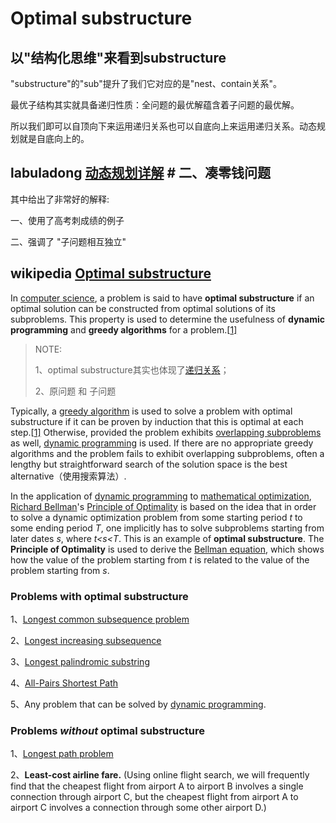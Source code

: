 # Optimal substructure

## 以"结构化思维"来看到substructure 

"substructure"的"sub"提升了我们它对应的是"nest、contain关系"。

最优子结构其实就具备递归性质：全问题的最优解蕴含着子问题的最优解。

所以我们即可以自顶向下来运用递归关系也可以自底向上来运用递归关系。动态规划就是自底向上的。

## labuladong [动态规划详解](https://mp.weixin.qq.com/s/Cw39C9MY9Wr2JlcvBQZMcA) # 二、凑零钱问题

其中给出了非常好的解释:

一、使用了高考刺成绩的例子

二、强调了 "子问题相互独立"

## wikipedia [Optimal substructure](https://en.wikipedia.org/wiki/Optimal_substructure)

In [computer science](https://en.wikipedia.org/wiki/Computer_science), a problem is said to have **optimal substructure** if an optimal solution can be constructed from optimal solutions of its subproblems. This property is used to determine the usefulness of **dynamic programming** and **greedy algorithms** for a problem.[[1\]](https://en.wikipedia.org/wiki/Optimal_substructure#cite_note-cormen-1)

> NOTE: 
>
> 1、optimal substructure其实也体现了[递归关系](https://en.wikipedia.org/wiki/Recursion)；
>
> 2、原问题 和 子问题

Typically, a [greedy algorithm](https://en.wikipedia.org/wiki/Greedy_algorithm) is used to solve a problem with optimal substructure if it can be proven by induction that this is optimal at each step.[[1\]](https://en.wikipedia.org/wiki/Optimal_substructure#cite_note-cormen-1) Otherwise, provided the problem exhibits [overlapping subproblems](https://en.wikipedia.org/wiki/Overlapping_subproblem) as well, [dynamic programming](https://en.wikipedia.org/wiki/Dynamic_programming) is used. If there are no appropriate greedy algorithms and the problem fails to exhibit overlapping subproblems, often a lengthy but straightforward search of the solution space is the best alternative（使用搜索算法）.

In the application of [dynamic programming](https://en.wikipedia.org/wiki/Dynamic_programming) to [mathematical optimization](https://en.wikipedia.org/wiki/Optimization_(mathematics)), [Richard Bellman](https://en.wikipedia.org/wiki/Richard_Bellman)'s [Principle of Optimality](https://en.wikipedia.org/wiki/Principle_of_optimality) is based on the idea that in order to solve a dynamic optimization problem from some starting period *t* to some ending period *T*, one implicitly has to solve subproblems starting from later dates *s*, where *t<s<T*. This is an example of **optimal substructure**. The **Principle of Optimality** is used to derive the [Bellman equation](https://en.wikipedia.org/wiki/Bellman_equation), which shows how the value of the problem starting from *t* is related to the value of the problem starting from *s*.



### Problems with optimal substructure

1、[Longest common subsequence problem](https://en.wikipedia.org/wiki/Longest_common_subsequence_problem)

2、[Longest increasing subsequence](https://en.wikipedia.org/wiki/Longest_increasing_subsequence)

3、[Longest palindromic substring](https://en.wikipedia.org/wiki/Longest_palindromic_substring)

4、[All-Pairs Shortest Path](https://en.wikipedia.org/wiki/Shortest_path_problem#All-pairs_shortest_paths)

5、Any problem that can be solved by [dynamic programming](https://en.wikipedia.org/wiki/Dynamic_programming).

### Problems *without* optimal substructure

1、[Longest path problem](https://en.wikipedia.org/wiki/Longest_path_problem)

2、**Least-cost airline fare.** (Using online flight search, we will frequently find that the cheapest flight from airport A to airport B involves a single connection through airport C, but the cheapest flight from airport A to airport C involves a connection through some other airport D.)



